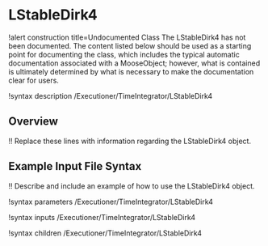 # LStableDirk4

!alert construction title=Undocumented Class
The LStableDirk4 has not been documented. The content listed below should be used as a starting point for
documenting the class, which includes the typical automatic documentation associated with a
MooseObject; however, what is contained is ultimately determined by what is necessary to make the
documentation clear for users.

!syntax description /Executioner/TimeIntegrator/LStableDirk4

## Overview

!! Replace these lines with information regarding the LStableDirk4 object.

## Example Input File Syntax

!! Describe and include an example of how to use the LStableDirk4 object.

!syntax parameters /Executioner/TimeIntegrator/LStableDirk4

!syntax inputs /Executioner/TimeIntegrator/LStableDirk4

!syntax children /Executioner/TimeIntegrator/LStableDirk4
